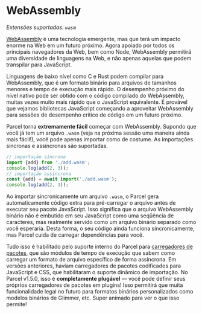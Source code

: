 # WebAssembly

*Extensões suportadas: `wasm`*

[WebAssembly](https://webassembly.org) é uma tecnologia emergente, mas que terá um impacto enorme na Web em um futuro próximo. Agora apoiado por todos os principais navegadores da Web, bem como Node, WebAssembly permitirá uma diversidade de linguagens na Web, e não apenas aquelas que podem transpilar para JavaScript.

Linguagens de baixo nível como C e Rust podem compilar para WebAssembly, que é um formato binário para arquivos de tamanhos menores e tempo de execução mais rápido. O desempenho próximo do nível nativo pode ser obtido com o código compilado do WebAssembly, muitas vezes muito mais rápido que o JavaScript equivalente. É provável que vejamos bibliotecas JavaScript começando a aproveitar WebAssembly para sessões de desempenho crítico de código em um futuro próximo.

Parcel torna **extremamente fácil** começar com WebAssembly. Supondo que você já tem um arquivo `.wasm` (veja na próxima sessão uma maneira ainda mais fácil!), você pode apenas importar como de costume. As importações síncronas e assíncronas são suportadas.

```js
// importação síncrona
import {add} from './add.wasm';
console.log(add(2, 3));
// importação assíncrona
const {add} = await import('./add.wasm');
console.log(add(2, 3));
```

Ao importar sincronicamente um arquivo `.wasm`, o Parcel gera automaticamente código extra para pré-carregar o arquivo antes de executar seu pacote JavaScript. Isso significa que o arquivo WebAssembly binário não é embutido em seu JavaScript como uma seqüência de caracteres, mas realmente servido como um arquivo binário separado como você esperaria. Desta forma, o seu código ainda funciona sincronicamente, mas Parcel cuida de carregar dependências para você.

Tudo isso é habilitado pelo suporte interno do Parcel para [carregadores de pacotes](https://github.com/parcel-bundler/parcel/pull/565), que são módulos de tempo de execução que sabem como carregar um formato de arquivo específico de forma assíncrona. Em versões anteriores, haviam carregadores de pacotes codificados para JavaScript e CSS, que habilitaram o suporte dinâmico de importação. No Parcel v1.5.0, isso é **completamente plugável** — você pode definir seus próprios carregadores de pacotes em plugins! Isso permitirá que muita funcionalidade legal no futuro para formatos binários personalizados como modelos binários de Glimmer, etc. Super animado para ver o que isso permite!